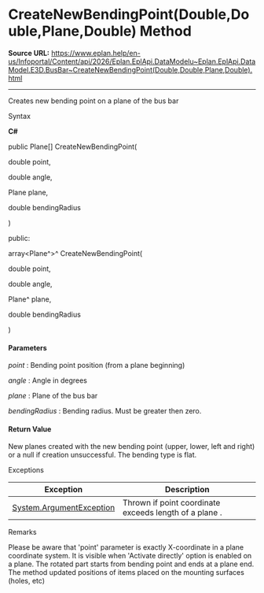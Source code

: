 # CreateNewBendingPoint(Double,Double,Plane,Double) Method

**Source URL:** https://www.eplan.help/en-us/Infoportal/Content/api/2026/Eplan.EplApi.DataModelu~Eplan.EplApi.DataModel.E3D.BusBar~CreateNewBendingPoint(Double,Double,Plane,Double).html

---

Creates new bending point on a plane of the bus bar

Syntax

**C#**



public Plane[] CreateNewBendingPoint( 

   double point,

   double angle,

   Plane plane,

   double bendingRadius

)

public:

array<Plane^>^ CreateNewBendingPoint( 

   double point,

   double angle,

   Plane^ plane,

   double bendingRadius

)


#### Parameters

*point*
:   Bending point position (from a plane beginning)

*angle*
:   Angle in degrees

*plane*
:   Plane of the bus bar

*bendingRadius*
:   Bending radius. Must be greater then zero.

#### Return Value

New planes created with the new bending point (upper, lower, left and right) or a null if creation unsuccessful. The bending type is flat.

Exceptions

| Exception | Description |
| --- | --- |
| [System.ArgumentException](#) | Thrown if point coordinate exceeds length of a plane . |

Remarks

Please be aware that 'point' parameter is exactly X-coordinate in a plane coordinate system. It is visible when 'Activate directly' option is enabled on a plane. The rotated part starts from bending point and ends at a plane end. The method updated positions of items placed on the mounting surfaces (holes, etc)
